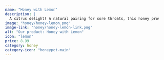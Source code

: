 ```yaml
---
name: "Honey with Lemon"
description: |
  A citrus delight! A natural pairing for sore throats, this honey provides a soothing, mild treat.
image: "honey/honey-lemon.png"
image-link: "honey/honey-lemon-link.png"
alt: "Our product: Honey with Lemon"
icon: "lemon"
price: 8.99
category: honey
category-icon: "honeypot-main"
---
```

